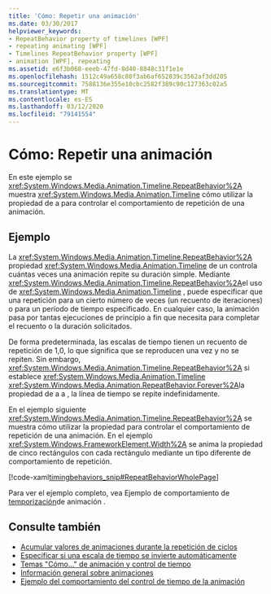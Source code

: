 ```yaml
---
title: 'Cómo: Repetir una animación'
ms.date: 03/30/2017
helpviewer_keywords:
- RepeatBehavior property of timelines [WPF]
- repeating animating [WPF]
- Timelines RepeatBehavior property [WPF]
- animation [WPF], repeating
ms.assetid: e6f3b068-eeeb-47fd-8d40-8848c31f1e1e
ms.openlocfilehash: 1512c49a658c80f3ab6af652839c3562af3dd205
ms.sourcegitcommit: 7588136e355e10cbc2582f389c90c127363c02a5
ms.translationtype: MT
ms.contentlocale: es-ES
ms.lasthandoff: 03/12/2020
ms.locfileid: "79141554"
---
```

# <a name="how-to-repeat-an-animation"></a>Cómo: Repetir una animación
En este ejemplo se <xref:System.Windows.Media.Animation.Timeline.RepeatBehavior%2A> muestra <xref:System.Windows.Media.Animation.Timeline> cómo utilizar la propiedad de a para controlar el comportamiento de repetición de una animación.  
  
## <a name="example"></a>Ejemplo  
 La <xref:System.Windows.Media.Animation.Timeline.RepeatBehavior%2A> propiedad <xref:System.Windows.Media.Animation.Timeline> de un controla cuántas veces una animación repite su duración simple. Mediante <xref:System.Windows.Media.Animation.Timeline.RepeatBehavior%2A>el uso de <xref:System.Windows.Media.Animation.Timeline> , puede especificar que una repetición para un cierto número de veces (un recuento de iteraciones) o para un período de tiempo especificado. En cualquier caso, la animación pasa por tantas ejecuciones de principio a fin que necesita para completar el recuento o la duración solicitados.  
  
 De forma predeterminada, las escalas de tiempo tienen un recuento de repetición de 1,0, lo que significa que se reproducen una vez y no se repiten. Sin embargo, <xref:System.Windows.Media.Animation.Timeline.RepeatBehavior%2A> si establece <xref:System.Windows.Media.Animation.Timeline> <xref:System.Windows.Media.Animation.RepeatBehavior.Forever%2A>la propiedad de a a , la línea de tiempo se repite indefinidamente.  
  
 En el ejemplo siguiente <xref:System.Windows.Media.Animation.Timeline.RepeatBehavior%2A> se muestra cómo utilizar la propiedad para controlar el comportamiento de repetición de una animación. En el ejemplo <xref:System.Windows.FrameworkElement.Width%2A> se anima la propiedad de cinco rectángulos con cada rectángulo mediante un tipo diferente de comportamiento de repetición.  
  
 [!code-xaml[timingbehaviors_snip#RepeatBehaviorWholePage](~/samples/snippets/csharp/VS_Snippets_Wpf/timingbehaviors_snip/CSharp/RepeatBehaviorExample.xaml#repeatbehaviorwholepage)]  
  
 Para ver el ejemplo completo, vea Ejemplo de comportamiento de [temporización](https://github.com/Microsoft/WPF-Samples/tree/master/Animation/AnimationTiming)de animación .  
  
## <a name="see-also"></a>Consulte también

- [Acumular valores de animaciones durante la repetición de ciclos](how-to-accumulate-animation-values-during-repeat-cycles.md)
- [Especificar si una escala de tiempo se invierte automáticamente](how-to-specify-whether-a-timeline-automatically-reverses.md)
- [Temas "Cómo..." de animación y control de tiempo](animation-and-timing-how-to-topics.md)
- [Información general sobre animaciones](animation-overview.md)
- [Ejemplo del comportamiento del control de tiempo de la animación](https://github.com/Microsoft/WPF-Samples/tree/master/Animation/AnimationTiming)
